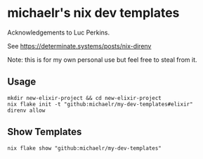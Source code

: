 # michaelr's nix dev templates

Acknowledgements to Luc Perkins.

See https://determinate.systems/posts/nix-direnv

Note: this is for my own personal use but feel free to steal from it.

## Usage

```shell
mkdir new-elixir-project && cd new-elixir-project
nix flake init -t "github:michaelr/my-dev-templates#elixir"
direnv allow
```

## Show Templates

```shell
nix flake show "github:michaelr/my-dev-templates"
```
